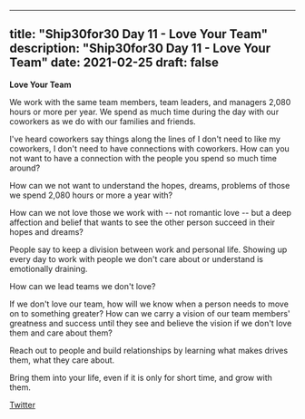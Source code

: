
---
title: "Ship30for30 Day 11 - Love Your Team"
description: "Ship30for30 Day 11 - Love Your Team"
date: 2021-02-25
draft: false
---

**Love Your Team**

We work with the same team members, team leaders, and managers 2,080 hours or more per year.  We spend as much time during the day with our coworkers as we do with our families and friends.  

I've heard coworkers say things along the lines of I don't need to like my coworkers, I don't need to have connections with coworkers. How can you not want to have a connection with the people you spend so much time around?  

How can we not want to understand the hopes, dreams, problems of those we spend 2,080 hours or more a year with?   

How can we not love those we work with -- not romantic love -- but a deep affection and belief that wants to see the other person succeed in their hopes and dreams?  

People say to keep a division between work and personal life. Showing up every day to work with people we don't care about or understand is emotionally draining.  

How can we lead teams we don't love?   

If we don't love our team, how will we know when a person needs to move on to something greater?  How can we carry a vision of our team members' greatness and success until they see and believe the vision if we don't love them and care about them?  

Reach out to people and build relationships by learning what makes drives them, what they care about.  

Bring them into your life, even if it is only for short time, and grow with them.  

[Twitter](https://twitter.com/hippiebikeracer/status/1364953180598108170?s=20)
